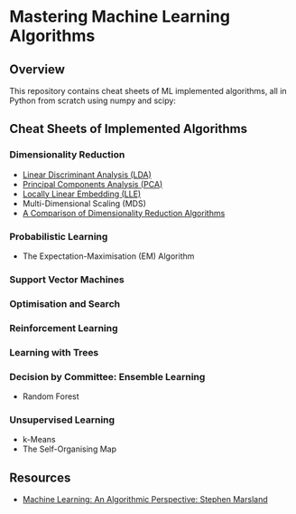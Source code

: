 # Mastering Machine Learning Algorithms 


## Overview

This repository contains cheat sheets of ML implemented algorithms, all in Python from scratch using numpy and scipy:

## Cheat Sheets of Implemented Algorithms

### Dimensionality Reduction

- [Linear Discriminant Analysis (LDA)](LDA.ipynb)
- [Principal Components Analysis (PCA)](PCA.ipynb)
- [Locally Linear Embedding (LLE)](LLE.ipynb)
- Multi-Dimensional Scaling (MDS)
- [A Comparison of Dimensionality Reduction Algorithms](DimensionalityReduction.ipynb)

### Probabilistic Learning

- The Expectation-Maximisation (EM) Algorithm

### Support Vector Machines 

### Optimisation and Search

### Reinforcement Learning

### Learning with Trees

### Decision by Committee: Ensemble Learning

- Random Forest

### Unsupervised Learning

- k-Means
- The Self-Organising Map


## Resources

- [Machine Learning: An Algorithmic Perspective: Stephen Marsland ](http://dai.fmph.uniba.sk/courses/ICI/References/marsland.machine-learning.2ed.2015.pdf)

